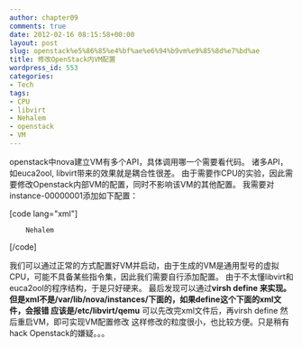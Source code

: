 ```yaml
---
author: chapter09
comments: true
date: 2012-02-16 08:15:58+00:00
layout: post
slug: openstack%e5%86%85%e4%bf%ae%e6%94%b9vm%e9%85%8d%e7%bd%ae
title: 修改OpenStack内VM配置
wordpress_id: 553
categories:
- Tech
tags:
- CPU
- libvirt
- Nehalem
- openstack
- VM
---
```


openstack中nova建立VM有多个API，具体调用哪一个需要看代码。
诸多API，如euca2ool, libvirt带来的效果就是耦合性很差。<!-- more -->
由于需要作CPU的实验，因此需要修改Openstack内部VM的配置，同时不影响该VM的其他配置。
我需要对instance-00000001添加如下配置：

[code lang="xml"]

        Nehalem
<!--
       <feature policy='require' name='x2apic' />
                <cpuid function='0x00000001' ecx='0x00200000' />
        </feature>
     <feature policy='require' name='sse4.2' />
                <cpuid function='0x00000001' ecx='0x00100000' />
        </feature>

    <feature policy='require' name='sse4.1' />
                <cpuid function='0x00000001' ecx='0x00800000' />
        </feature>
-->


[/code]


我们可以通过正常的方式配置好VM并启动，由于生成的VM是通用型号的虚拟CPU，可能不具备某些指令集，因此我们需要自行添加配置。
由于不太懂libvirt和euca2ool的程序结构，于是只好硬来。
最后发现可以通过**virsh define **来实现。
但是xml不是**/var/lib/nova/instances/**下面的，如果define这个下面的xml文件，会报错
应该是**/etc/libvirt/qemu**
可以先改完xml文件后，再virsh define
然后重启VM，即可实现VM配置修改
这样修改的粒度很小，也比较方便。只是稍有hack Openstack的嫌疑。。。
